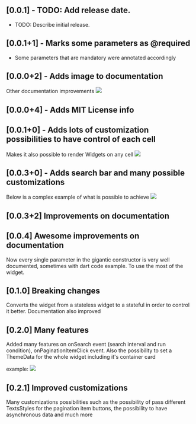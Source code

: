 ## [0.0.1] - TODO: Add release date.

* TODO: Describe initial release.

## [0.0.1+1] - Marks some parameters as @required

* Some parameters that are mandatory were annotated accordingly

## [0.0.0+2] - Adds image to documentation

Other documentation improvements
<img src="https://github.com/playlinesdev/pl_grid/blob/master/sample1.png?raw=true"/>

## [0.0.0+4] - Adds MIT License info

## [0.0.1+0] - Adds lots of customization possibilities to have control of each cell
Makes it also possible to render Widgets on any cell
<img src="https://github.com/playlinesdev/pl_grid/blob/master/sample4.png?raw=true"/>

## [0.0.3+0] - Adds search bar and many possible customizations

Below is a complex example of what is possible to achieve
<img src="https://github.com/playlinesdev/pl_grid/blob/master/sample_complex.png?raw=true"/>

## [0.0.3+2] Improvements on documentation

## [0.0.4] Awesome improvements on documentation
Now every single parameter in the gigantic constructor is very well documented, sometimes with dart code example. To use the most of the widget.

## [0.1.0] Breaking changes
Converts the widget from a stateless widget to a stateful in order to control it better. Documentation also
improved

## [0.2.0] Many features
Added many features on onSearch event (search interval and run condition), onPaginationItemClick event. Also the possibility to set a ThemeData for the whole widget including it's container card

example:
<img src="https://github.com/playlinesdev/pl_grid/blob/master/sample_nice.gif?raw=true"/>

## [0.2.1] Improved customizations
Many customizations possibilities such as the possibility of pass different TextsStyles for the pagination item buttons, the possibility
to have asynchronous data and much more